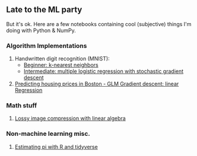 ## Late to the ML party
But it's ok. Here are a few notebooks containing cool (subjective) things I'm doing with Python & NumPy.

### Algorithm Implementations

1. Handwritten digit recognition (MNIST):
    * [Beginner: k-nearest neighbors](./ml/knn-mnist/knn-mnist.ipynb)
    * [Intermediate: multiple logistic regression with stochastic gradient descent](./ml/lr-mnist/mnist-lr-mc.ipynb) 
2. [Predicting housing prices in Boston - GLM Gradient descent: linear Regression](./ml/glm-lr/glm-lr.ipynb)

### Math stuff
1. [Lossy image compression with linear algebra](./math/svd_approx/image_compression.ipynb)

### Non-machine learning misc.
1. [Estimating pi with R and tidyverse](./misc/estimate-pi/estimate_pi.pdf)

